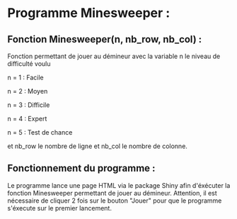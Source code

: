 # Programme Minesweeper :

## Fonction Minesweeper(n, nb_row, nb_col) :

Fonction permettant de jouer au démineur avec la variable n le niveau de difficulté voulu

n = 1 : Facile 

n = 2 : Moyen

n = 3 : Difficile 

n = 4 : Expert

n = 5 : Test de chance

et nb_row le nombre de ligne et nb_col le nombre de colonne. 

## Fonctionnement du programme : 

Le programme lance une page HTML via le package Shiny afin d'éxécuter la fonction Minesweeper permettant de jouer au démineur. Attention, il est nécessaire de cliquer 2 fois sur le bouton "Jouer" pour que le programme s'éxecute sur le premier lancement. 
